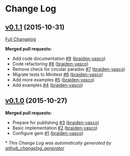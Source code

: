 # Change Log

## [v0.1.1](https://github.com/braiden-vasco/typeclass.rb/tree/v0.1.1) (2015-10-31)
[Full Changelog](https://github.com/braiden-vasco/typeclass.rb/compare/v0.1.0...v0.1.1)

**Merged pull requests:**

- Add code documentation [\#9](https://github.com/braiden-vasco/typeclass.rb/pull/9) ([braiden-vasco](https://github.com/braiden-vasco))
- Code refactoring [\#8](https://github.com/braiden-vasco/typeclass.rb/pull/8) ([braiden-vasco](https://github.com/braiden-vasco))
- Remove check for circular paradox [\#7](https://github.com/braiden-vasco/typeclass.rb/pull/7) ([braiden-vasco](https://github.com/braiden-vasco))
- Migrate tests to Minitest [\#6](https://github.com/braiden-vasco/typeclass.rb/pull/6) ([braiden-vasco](https://github.com/braiden-vasco))
- Add more examples [\#5](https://github.com/braiden-vasco/typeclass.rb/pull/5) ([braiden-vasco](https://github.com/braiden-vasco))
- Add examples [\#4](https://github.com/braiden-vasco/typeclass.rb/pull/4) ([braiden-vasco](https://github.com/braiden-vasco))

## [v0.1.0](https://github.com/braiden-vasco/typeclass.rb/tree/v0.1.0) (2015-10-27)
**Merged pull requests:**

- Prepare for publishing [\#3](https://github.com/braiden-vasco/typeclass.rb/pull/3) ([braiden-vasco](https://github.com/braiden-vasco))
- Basic implementation [\#2](https://github.com/braiden-vasco/typeclass.rb/pull/2) ([braiden-vasco](https://github.com/braiden-vasco))
- Configure gem [\#1](https://github.com/braiden-vasco/typeclass.rb/pull/1) ([braiden-vasco](https://github.com/braiden-vasco))



\* *This Change Log was automatically generated by [github_changelog_generator](https://github.com/skywinder/Github-Changelog-Generator)*